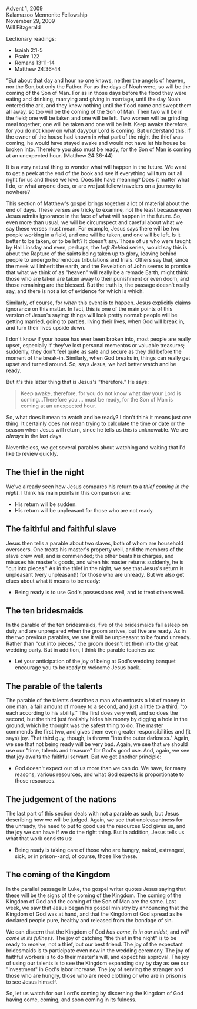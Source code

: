 Advent 1, 2009  
Kalamazoo Mennonite Fellowship  
November 29, 2009  
Will Fitzgerald

Lectionary readings:

- Isaiah 2:1-5  
- Psalm 122
- Romans 13:11-14
- Matthew 24:36-44

“But about that day and hour no one knows, neither the angels of heaven, nor the Son,​but only the Father. For as the days of Noah were, so will be the coming of the Son of Man. For as in those days before the flood they were eating and drinking, marrying and giving in marriage, until the day Noah entered the ark, and they knew nothing until the flood came and swept them all away, so too will be the coming of the Son of Man. Then two will be in the field; one will be taken and one will be left. Two women will be grinding meal together; one will be taken and one will be left. Keep awake therefore, for you do not know on what day​your Lord is coming. But understand this: if the owner of the house had known in what part of the night the thief was coming, he would have stayed awake and would not have let his house be broken into. Therefore you also must be ready, for the Son of Man is coming at an unexpected hour. (Matthew 24:36-44)


It is a very natural thing to wonder what will happen in the future. We want to get a peek at the end of the book and see if everything will turn out all right for us and those we love. Does life have meaning? Does it matter what I do, or what anyone does, or are we just fellow travelers on a journey to nowhere?

This section of Matthew's gospel brings together a lot of material about the end of days. These verses are tricky to examine, not the least because even Jesus admits ignorance in the face of what will happen in the future. So, even more than usual, we will be circumspect and careful about what we say these verses must mean. For example, Jesus says there will be two people working in a field, and one will be taken, and one will be left. Is it better to be taken, or to be left? It doesn't say. Those of us who were taught by Hal Linsday and even, perhaps, the _Left Behind_ series, would say this is about the Rapture of the saints being taken up to glory, leaving behind people to undergo horrendous tribulations and trials. Others say that, since the meek will inherit the earth, and the Revelation of John seems to promise that what we think of as "heaven" will really be a remade Earth, might think those who are taken are taken away to their punishment or even doom, and those remaining are the blessed. But the truth is, the passage doesn't really say, and there is not a lot of evidence for which is which.

Similarly, of course, for _when_ this event is to happen. Jesus explicitly claims ignorance on this matter. In fact, this is one of the main points of this version of Jesus's saying: things will look pretty normal: people will be getting married, going to parties, living their lives, when God will break in, and turn their lives upside down. 

I don't know if your house has ever been broken into, most people are really upset, especially if they've lost personal mementos or valuable treasures; suddenly, they don't feel quite as safe and secure as they did before the moment of the break-in. Similarly, when God breaks in, things can really get upset and turned around. So, says Jesus, we had better watch and be ready.                                                    

But it's this latter thing that is Jesus's "therefore." He says:

> Keep awake, therefore, for you do not know what day your Lord is coming...Therefore you ... must be ready, for the Son of Man is coming at an unexpected hour.


So, what does it mean to watch and be ready? I don't think it means just one thing. It certainly does not mean trying to calculate the time or date or the season when Jesus will return, since he tells us this is unknowable. We are _always_ in the last days.

Nevertheless, we get several parables about watching and waiting that I'd like to review quickly.

## The thief in the night ##

We've already seen how Jesus compares his return to a _thief coming in the night_. I think his main points in this comparison are:

* His return will be sudden.
* His return will be unpleasant for those who are not ready.

## The faithful and faithful slave ##

Jesus then tells a parable about two slaves, both of whom are household overseers. One treats his master's property well, and the members of the slave crew well, and is commended; the other beats his charges, and misuses his master's goods, and when his master returns suddenly, he is "cut into pieces." As in the thief in the night, we see that Jesus's return is unpleasant (very unpleasant!) for those who are unready. But we also get clues about what it means to be ready:

* Being ready is to use God's possessions well, and to treat others well.

## The ten bridesmaids ##

In the parable of the ten bridesmaids, five of the bridesmaids fall asleep on duty and are unprepared when the groom arrives, but five are ready. As in the two previous parables, we see it will be unpleasant to be found unready. Rather than "cut into pieces," the groom doesn't let them into the great wedding party. But in addition, I think the parable teaches us:

* Let your anticipation of the joy of being at God's wedding banquet encourage you to be ready to welcome Jesus back.

## The parable of the talents ##

The parable of the talents describes a man who entrusts a lot of money to one man, a fair amount of money to a second, and just a little to a third, "to each according to his ability." The first does very well, and so does the second, but the third just foolishly hides his money by digging a hole in the ground, which he thought was the safest thing to do. The master commends the first two, and gives them even greater responsibilities and (it says) joy. That third guy, though, is thrown "into the outer darkness." Again, we see that not being ready will be very bad. Again, we see that we should use our "time, talents and treasure" for God's good use. And, again, we see that joy awaits the faithful servant. But we get another principle:

* God doesn't expect out of us more than we can do. We have, for many reasons, various resources, and what God expects is proportionate to those resources. 

## The judgement of the nations ##

The last part of this section deals with not a parable as such, but Jesus describing how we will be judged. Again, we see that unpleasantness for the unready; the need to put to good use the resources God gives us, and the joy we can have if we do the right thing. But in addition, Jesus tells us what that work consists us: 

* Being ready is taking care of those who are hungry, naked, estranged, sick, or in prison--and, of course, those like these.

## The coming of the Kingdom ##

In the parallel passage in Luke, the gospel writer quotes Jesus saying that these will be the signs of the coming of the Kingdom. The coming of the Kingdom of God and the coming of the Son of Man are the same. Last week, we saw that Jesus began his gospel ministry by announcing that the Kingdom of God was at hand, and that the Kingdom of God spread as he declared people pure, healthy and released from the bondage of sin. 

We can discern that the Kingdom of God _has come_, _is in our midst_, and _will come in its fullness_. The joy of catching "the thief in the night" is to be ready to receive, not a thief, but our best friend. The joy of the expectant bridesmaids is to participate even now in the wedding ceremony. The joy of faithful workers is to do their master's will, and expect his approval. The joy of using our talents is to see the Kingdom expanding day by day as see our "investment" in God's labor increase. The joy of serving the stranger and those who are hungry, those who are need clothing or who are in prison is to see Jesus himself.

So, let us watch for our Lord's coming by discerning the Kingdom of God having come, coming, and soon coming in its fulness.



